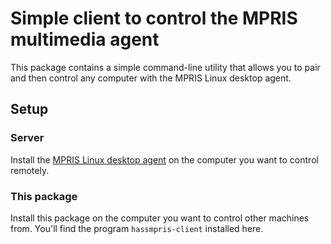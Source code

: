 # Simple client to control the MPRIS multimedia agent

This package contains a simple command-line utility that allows you to pair
and then control any computer with the MPRIS Linux desktop agent.

## Setup

### Server

Install the [MPRIS Linux desktop agent](https://github.com/Rudd-O/hassmpris_agent)
on the computer you want to control remotely.

### This package

Install this package on the computer you want to control other machines from.
You'll find the program `hassmpris-client` installed here.
